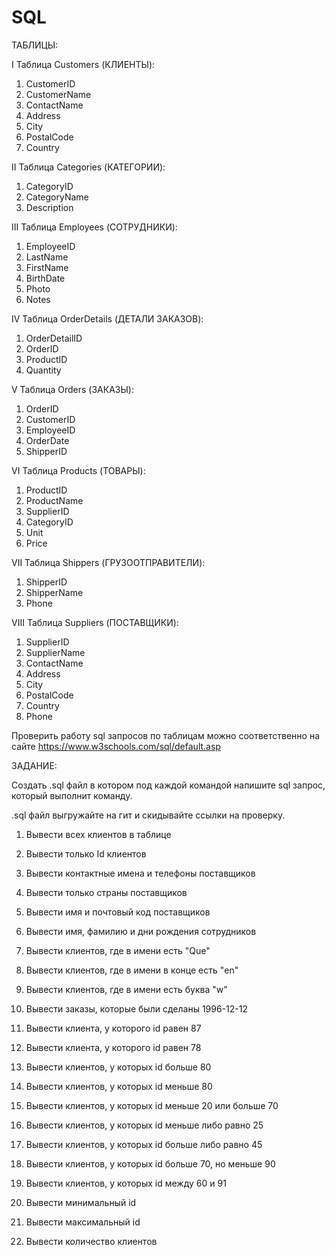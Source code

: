 # SQL

ТАБЛИЦЫ:

I Таблица Customers (КЛИЕНТЫ):
1. CustomerID
2. CustomerName
3. ContactName
4. Address
5. City
6. PostalCode
7. Country

II Таблица Categories (КАТЕГОРИИ):
1. CategoryID
2. CategoryName
3. Description

III Таблица Employees (СОТРУДНИКИ):
1. EmployeeID
2. LastName
3. FirstName
4. BirthDate
5. Photo
6. Notes

IV Таблица OrderDetails (ДЕТАЛИ ЗАКАЗОВ):
1. OrderDetailID
2. OrderID
3. ProductID
4. Quantity

V Таблица Orders (ЗАКАЗЫ):
1. OrderID
2. CustomerID
3. EmployeeID
4. OrderDate
5. ShipperID

VI Таблица Products (ТОВАРЫ):
1. ProductID
2. ProductName
3. SupplierID
4. CategoryID
5. Unit
6. Price

VII Таблица Shippers (ГРУЗООТПРАВИТЕЛИ):
1. ShipperID
2. ShipperName
3. Phone

VIII Таблица Suppliers (ПОСТАВЩИКИ):
1. SupplierID
2. SupplierName
3. ContactName
4. Address
5. City
6. PostalCode
7. Country
8. Phone

Проверить работу sql запросов по таблицам можно соответственно на сайте https://www.w3schools.com/sql/default.asp

ЗАДАНИЕ:

Создать .sql файл в котором под каждой командой напишите sql запрос, который выполнит команду.

.sql файл выгружайте на гит и скидывайте ссылки на проверку.

1) Вывести всех клиентов в таблице

2) Вывести только Id клиентов

3) Вывести контактные имена и телефоны поставщиков

4) Вывести только страны поставщиков

5) Вывести имя и почтовый код поставщиков

6) Вывести имя, фамилию и дни рождения сотрудников

7) Вывести клиентов, где в имени есть "Que"

8) Вывести клиентов, где в имени в конце есть "en"

9) Вывести клиентов, где в имени есть буква "w"

10) Вывести заказы, которые были сделаны 1996-12-12

11) Вывести клиента, у которого id равен 87

12) Вывести клиента, у которого id равен 78

13) Вывести клиентов, у которых id больше 80

14) Вывести клиентов, у которых id меньше 80

15) Вывести клиентов, у которых id меньше 20 или больше 70

16) Вывести клиентов, у которых id меньше либо равно 25

17) Вывести клиентов, у которых id больше либо равно 45

18) Вывести клиентов, у которых id больше 70, но меньше 90

19) Вывести клиентов, у которых id между 60 и 91

20) Вывести минимальный id 

21) Вывести максимальный id

22) Вывести количество клиентов
